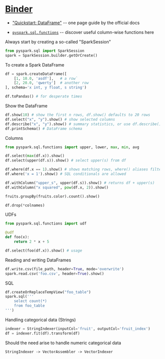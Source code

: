 # [Binder](https://mybinder.org/v2/gh/apache/spark/32232e9ed33?filepath=python%2Fdocs%2Fsource%2Fgetting_started%2Fquickstart_df.ipynb)

- ["Quickstart: DataFrame"](https://spark.apache.org/docs/latest/api/python/getting_started/quickstart_df.html) -- one page guide by the official docs

- [`pyspark.sql.functions`](https://spark.apache.org/docs/latest/api/python/reference/pyspark.sql/functions.html) -- discover useful column-wise functions here

Always start by creating a so-called "SparkSession"
```python
from pyspark.sql import SparkSession
spark = SparkSession.builder.getOrCreate()
```

To create a Spark DataFrame
```python
df = spark.createDataFrame([
    [1, 10.0, 'asdf'],   # a row`
    [2, 20.0, 'qwerty']  # another row
], schema='x int, y float, s string')

df.toPandas() # for desperate times
```

Show the DataFrame
```python
df.show(10) # show the first n rows, df.show() defaults to 20 rows
df.select("x", "y").show() # show selected columns
df.describe("x", "y").show() # summary statistics, or use df.describe().show()
df.printSchema() # DataFrame schema  
```

Columns
```python
from pyspark.sql.functions import upper, lower, max, min, avg

df.select(max(df.x)).show()
df.select(upper(df.s)).show() # select upper(s) from df

df.where(df.x == 1).show() # shows matching rows, where() aliases filter()
df.where('x = 1').show() # SQL conditionals are allowed

df.withColumn("upper_s", upper(df.s)).show() # returns df + upper(s)
df.withColumn("x squared", pow(df.x, 2)).show()

fruits.groupBy(fruits.color).count().show()

df.drop(*colnames)
```

UDFs
```python
from pyspark.sql.functions import udf

@udf
def foo(x):
    return 2 * x + 5

df.select(foo(df.x)).show() # usage
```

Reading and writing DataFrames
```python
df.write.csv(file_path, header=True, mode='overwrite')
spark.read.csv('foo.csv', header=True).show()
```

SQL
```python
df.createOrReplaceTempView("foo_table")
spark.sql('''
    select count(*) 
    from foo_table
''')
```

Handling categorical data (Strings)
```python
indexer = StringIndexer(inputCol='fruit', outputCol='fruit_index')
df = indexer.fit(df).transform(df)
```

Should the need arise to handle numeric categorical data

`StringIndexer -> VectorAssembler -> VectorIndexer`